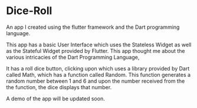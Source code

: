 # Dice-Roll
An app I created using the flutter framework and the Dart programming language.  


This app has a basic User Interface which uses the Stateless Widget as well as the Stateful Widget provided by Flutter. This app thought me about the various intricacies of the Dart Programming Language,

It has a roll dice button, clicking upon which uses a library provided by Dart called Math, which has a function called Random. This function generates a random number between 1 and 6 and upon the number received from the the function, the dice displays that number.

A demo of the app will be updated soon.
